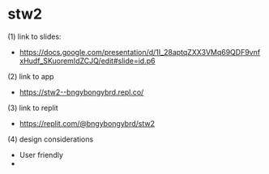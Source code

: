 # stw2
(1) link to slides:
- https://docs.google.com/presentation/d/1I_28aptqZXX3VMq69QDF9vnfxHudf_SKuoremIdZCJQ/edit#slide=id.p6

(2) link to app
- https://stw2--bngybongybrd.repl.co/

(3) link to replit
- https://replit.com/@bngybongybrd/stw2

(4) design considerations
- User friendly
- 
